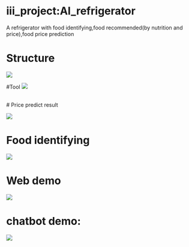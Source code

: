 # iii_project:AI_refrigerator
A refrigerator with food identifying,food recommended(by nutrition and price),food price prediction
 
# Structure
![](./datathon_linechatbot/app/static/image/logo.png)

#Tool
![](./datathon_linechatbot/app/static/image/logo.png)

<br/>
# Price predict result

![](./datathon_linechatbot/app/static/image/datathon_list.jpg)

# Food identifying

![](./datathon_linechatbot/app/static/image/structure.jpg)


# Web demo

![](./datathon_linechatbot/app/static/image/final_result.jpg)

# chatbot demo:

![](./datathon_linechatbot/app/static/image/QRcode.jpg)
